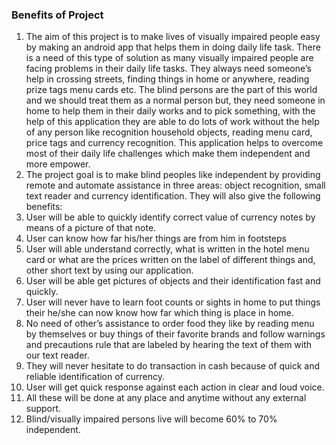 ### Benefits of Project
1) The aim of this project is to make lives of visually impaired people easy by making an android app that helps them in doing daily life task. There is a need of this type of solution as many visually impaired people are facing problems in their daily life tasks. They always need someone’s help in crossing streets, finding things in home or anywhere, reading prize tags menu cards etc. The blind persons are the part of this world and we should treat them as a normal person but, they need someone in home to help them in their daily works and to pick something, with the help of this application they are able to do lots of work without the help of any person like recognition household objects, reading menu card, price tags and currency recognition. This application helps to overcome most of their daily life challenges which make them independent and more empower.
2) The project goal is to make blind peoples like independent by providing remote and automate assistance in three areas: object recognition, small text reader and currency identification. They will also give the following benefits:
3) User will be able to quickly identify correct value of currency notes by means of a picture of that note.
4) User can know how far his/her things are from him in footsteps
5) User will able understand correctly, what is written in the hotel menu card or what are the prices written on the label of different things and, other short text by using our application.
6) User will be able get pictures of objects and their identification fast and quickly.
7) User will never have to learn foot counts or sights in home to put things their he/she can now know how far which thing is place in home.
8) No need of other’s assistance to order food they like by reading menu by themselves or buy things of their favorite brands and follow warnings and precautions rule that are labeled by hearing the text of them with our text reader.
9) They will never hesitate to do transaction in cash because of quick and reliable identification of currency.
10) User will get quick response against each action in clear and loud voice.
11) All these will be done at any place and anytime without any external support.
12) Blind/visually impaired persons live will become 60% to 70% independent.
